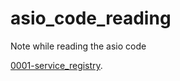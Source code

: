 # asio_code_reading
Note while reading the asio code

[0001-service_registry](0001-service_registry.md).
